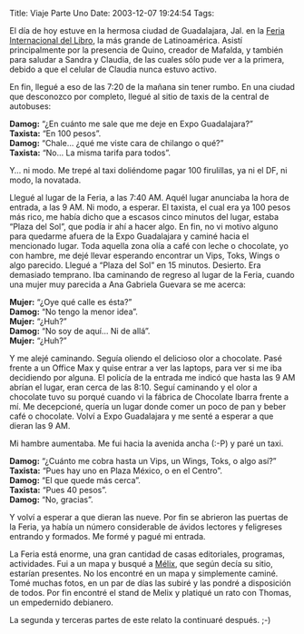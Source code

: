 Title: Viaje Parte Uno
Date: 2003-12-07 19:24:54
Tags: 

<p>El día de hoy estuve en la hermosa ciudad de Guadalajara, Jal. en la <a href="http://web.archive.org/web/20031226230140/http://fil.com.mx/">Feria Internacional del Libro</a>, la más grande de Latinoamérica. Asistí principalmente por la presencia de Quino, creador de Mafalda, y también para saludar a Sandra y Claudia, de las cuales sólo pude ver a la primera, debido a que el celular de Claudia nunca estuvo activo.</p>

<p>En fin, llegué a eso de las 7:20 de la mañana sin tener rumbo. En una ciudad que desconozco por completo, llegué al sitio de taxis de la central de autobuses:</p>

<p><strong>Damog:</strong> &#8220;¿En cuánto me sale que me deje en Expo Guadalajara?&#8221;<br/><strong>Taxista:</strong> &#8220;En 100 pesos&#8221;.<br/><strong>Damog:</strong> &#8220;Chale&#8230; ¿qué me viste cara de chilango o qué?&#8221;<br/><strong>Taxista:</strong> &#8220;No&#8230; La misma tarifa para todos&#8221;.</p>

<p>Y&#8230; ni modo. Me trepé al taxi doliéndome pagar 100 firulillas, ya ni el DF, ni modo, la novatada.</p>

<p>Llegué al lugar de la Feria, a las 7:40 AM. Aquél lugar anunciaba la hora de entrada, a las 9 AM. Ni modo, a esperar. El taxista, el cual era ya 100 pesos más rico, me había dicho que a escasos cinco minutos del lugar, estaba &#8220;Plaza del Sol&#8221;, que podía ir ahí a hacer algo. En fin, no vi motivo alguno para quedarme afuera de la Expo Guadalajara y caminé hacia el mencionado lugar. Toda aquella zona olía a café con leche o chocolate, yo con hambre, me dejé llevar esperando encontrar un Vips, Toks, Wings o algo parecido. Llegué a &#8220;Plaza del Sol&#8221; en 15 minutos. Desierto. Era demasiado temprano. Iba caminando de regreso al lugar de la Feria, cuando una mujer muy parecida a Ana Gabriela Guevara se me acerca:</p>

<p><strong>Mujer:</strong> &#8220;¿Oye qué calle es ésta?&#8221;<br/><strong>Damog:</strong> &#8220;No tengo la menor idea&#8221;.<br/><strong>Mujer:</strong> &#8220;¿Huh?&#8221;<br/><strong>Damog:</strong> &#8220;No soy de aquí&#8230; Ni de allá&#8221;.<br/><strong>Mujer:</strong> &#8220;¿Huh?&#8221;</p>

<p>Y me alejé caminando. Seguía oliendo el delicioso olor a chocolate. Pasé frente a un Office Max y quise entrar a ver las laptops, para ver si me iba decidiendo por alguna. El policía de la entrada me indicó que hasta las 9 AM abrían el lugar, eran cerca de las 8:10. Seguí caminando y el olor a chocolate tuvo su porqué cuando vi la fábrica de Chocolate Ibarra frente a mí. Me decepcioné, quería un lugar donde comer un poco de pan y beber café o chocolate. Volví a Expo Guadalajara y me senté a esperar a que dieran las 9 AM.</p>

<p>Mi hambre aumentaba. Me fui hacia la avenida ancha (:-P) y paré un taxi.</p>

<p><strong>Damog:</strong> &#8220;¿Cuánto me cobra hasta un Vips, un Wings, Toks, o algo así?&#8221;<br/><strong>Taxista:</strong> &#8220;Pues hay uno en Plaza México, o en el Centro&#8221;.<br/><strong>Damog:</strong> &#8220;El que quede más cerca&#8221;.<br/><strong>Taxista:</strong> &#8220;Pues 40 pesos&#8221;.<br/><strong>Damog:</strong> &#8220;No, gracias&#8221;.</p>

<p>Y volví a esperar a que dieran las nueve. Por fin se abrieron las puertas de la Feria, ya había un número considerable de ávidos lectores y feligreses entrando y formados. Me formé y pagué mi entrada.</p>

<p>La Feria está enorme, una gran cantidad de casas editoriales, programas, actividades. Fui a un mapa y busqué a <a href="http://web.archive.org/web/20031226230140/http://melix.com.mx/">Mélix</a>, que según decía su sitio, estarían presentes. No los encontré en un mapa y simplemente caminé. Tomé muchas fotos, en un par de días las subiré y las pondré a disposición de todos. Por fin encontré el stand de Melix y platiqué un rato con Thomas, un empedernido debianero.</p>

<p>La segunda y terceras partes de este relato la continuaré después. ;-)</p>
